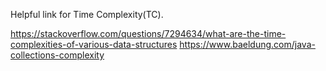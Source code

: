 Helpful link for Time Complexity(TC).

https://stackoverflow.com/questions/7294634/what-are-the-time-complexities-of-various-data-structures
https://www.baeldung.com/java-collections-complexity
